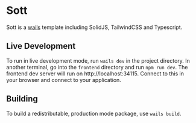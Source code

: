 # Sott

Sott is a [wails](https://wails.io) template including SolidJS, TailwindCSS and Typescript.

## Live Development

To run in live development mode, run `wails dev` in the project directory. In another terminal, go into the `frontend`
directory and run `npm run dev`. The frontend dev server will run on http://localhost:34115. Connect to this in your
browser and connect to your application.

## Building

To build a redistributable, production mode package, use `wails build`.

